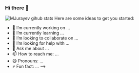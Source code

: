 ### Hi there 👋
![MJurayev gihub stats](https://github-readme-stats.vercel.app/api?username=MJurayev&show_icons=true&theme=default)
Here are some ideas to get you started:

- 🔭 I’m currently working on ...
- 🌱 I’m currently learning ...
- 👯 I’m looking to collaborate on ...
- 🤔 I’m looking for help with ...
- 💬 Ask me about ...
- 📫 How to reach me: ...
- 😄 Pronouns: ...
- ⚡ Fun fact: ...
-->
